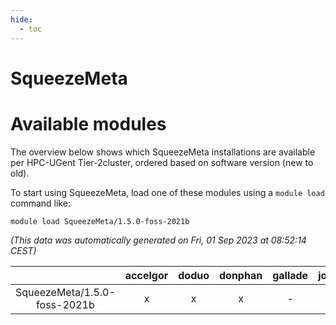 ```yaml
---
hide:
  - toc
---
```


SqueezeMeta
===========

# Available modules


The overview below shows which SqueezeMeta installations are available per HPC-UGent Tier-2cluster, ordered based on software version (new to old).

To start using SqueezeMeta, load one of these modules using a `module load` command like:

```shell
module load SqueezeMeta/1.5.0-foss-2021b
```

*(This data was automatically generated on Fri, 01 Sep 2023 at 08:52:14 CEST)*  

| |accelgor|doduo|donphan|gallade|joltik|skitty|swalot|victini|
| :---: | :---: | :---: | :---: | :---: | :---: | :---: | :---: | :---: |
|SqueezeMeta/1.5.0-foss-2021b|x|x|x|-|x|x|x|x|
